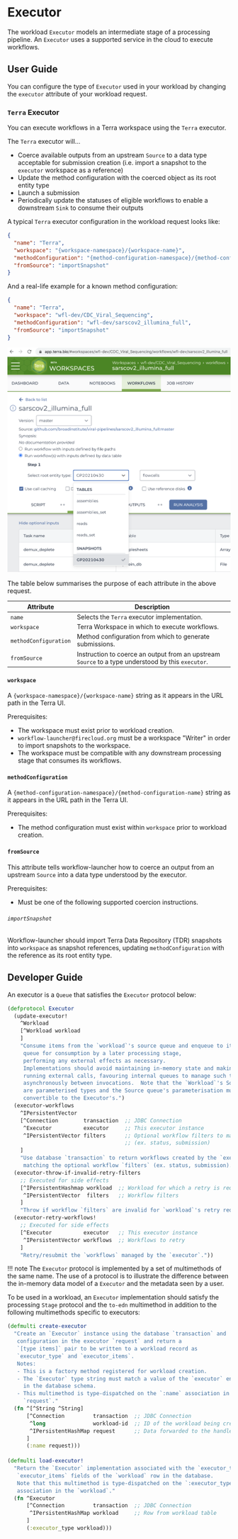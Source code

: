 # Executor
The workload `Executor` models an intermediate stage of a processing pipeline.
An `Executor` uses a supported service in the cloud to execute workflows.

## User Guide
You can configure the type of `Executor` used in your workload by changing the
`executor` attribute of your workload request.

### `Terra` Executor
You can execute workflows in a Terra workspace using the `Terra` executor.

The `Terra` executor will...

- Coerce available outputs from an upstream `Source` to a data type acceptable
  for submission creation
  (i.e. import a snapshot to the `executor` workspace as a reference)
- Update the method configuration with the coerced object as its root entity
  type
- Launch a submission
- Periodically update the statuses of eligible workflows to enable a
  downstream `Sink` to consume their outputs

A typical `Terra` executor configuration in the workload request looks like:
```json
{
  "name": "Terra",
  "workspace": "{workspace-namespace}/{workspace-name}",
  "methodConfiguration": "{method-configuration-namespace}/{method-configuration-name}",
  "fromSource": "importSnapshot"
}
```

And a real-life example for a known method configuration:
```json
{
  "name": "Terra",
  "workspace": "wfl-dev/CDC_Viral_Sequencing",
  "methodConfiguration": "wfl-dev/sarscov2_illumina_full",
  "fromSource": "importSnapshot"
}
```

![](assets/executor/terra-method-configuration.png)

The table below summarises the purpose of each attribute in the above request.

| Attribute             | Description                                                                                       |
|-----------------------|---------------------------------------------------------------------------------------------------|
| `name`                | Selects the `Terra` executor implementation.                                                      |
| `workspace`           | Terra Workspace in which to execute workflows.                                                    |
| `methodConfiguration` | Method configuration from which to generate submissions.                                          |
| `fromSource`          | Instruction to coerce an output from an upstream `Source` to a type understood by this `executor`.|

#### `workspace`
A `{workspace-namespace}/{workspace-name}` string as it appears in the URL path
in the Terra UI.

Prerequisites:

- The workspace must exist prior to workload creation.
- `workflow-launcher@firecloud.org` must be a workspace "Writer" in order to
  import snapshots to the workspace.
- The workspace must be compatible with any downstream processing stage that
  consumes its workflows.

#### `methodConfiguration`
A `{method-configuration-namespace}/{method-configuration-name}` string as it
appears in the URL path in the Terra UI.

Prerequisites:

- The method configuration must exist within `workspace` prior to
  workload creation.

#### `fromSource`
This attribute tells workflow-launcher how to coerce an output
from an upstream `Source` into a data type understood by the executor.

Prerequisites:

- Must be one of the following supported coercion instructions.

###### `importSnapshot`
Workflow-launcher should import Terra Data Repository (TDR) snapshots
into `workspace` as snapshot references,
updating `methodConfiguration` with the reference as its root entity type.

## Developer Guide
An executor is a `Queue` that satisfies the `Executor` protocol below:
```clojure
(defprotocol Executor
  (update-executor!
    ^Workload
    [^Workload workload
    ]
    "Consume items from the `workload`'s source queue and enqueue to its executor
     queue for consumption by a later processing stage,
     performing any external effects as necessary.
     Implementations should avoid maintaining in-memory state and making long-
     running external calls, favouring internal queues to manage such tasks
     asynchronously between invocations.  Note that the `Workload`'s Source queue and Executor
     are parameterised types and the Source queue's parameterisation must be
     convertible to the Executor's.")
  (executor-workflows
    ^IPersistentVector
    [^Connection        transaction  ;; JDBC Connection
     ^Executor          executor     ;; This executor instance
     ^IPersistentVector filters      ;; Optional workflow filters to match
                                     ;; (ex. status, submission)
    ]
    "Use database `transaction` to return workflows created by the `executor`
     matching the optional workflow `filters` (ex. status, submission).")
  (executor-throw-if-invalid-retry-filters
    ;; Executed for side effects
    [^IPersistentHashmap workload  ;; Workload for which a retry is requested
     ^IPersistentVector  filters   ;; Workflow filters
    ]
    "Throw if workflow `filters` are invalid for `workload`'s retry request.")
  (executor-retry-workflows!
    ;; Executed for side effects
    [^Executor          executor   ;; This executor instance
     ^IPersistentVector workflows  ;; Workflows to retry
    ]
    "Retry/resubmit the `workflows` managed by the `executor`."))
```

!!! note
    The `Executor` protocol is implemented by a set of multimethods of the same
    name. The use of a protocol is to illustrate the difference between the
    in-memory data model of a `Executor` and the metadata seen by a user.

To be used in a workload,
an `Executor` implementation
should satisfy the processing `Stage` protocol
and the `to-edn` multimethod
in addition to the following multimethods
specific to executors:

```clojure
(defmulti create-executor
  "Create an `Executor` instance using the database `transaction` and
   configuration in the executor `request` and return a
   `[type items]` pair to be written to a workload record as
   `executor_type` and `executor_items`.
   Notes:
   - This is a factory method registered for workload creation.
   - The `Executor` type string must match a value of the `executor` enum
     in the database schema.
   - This multimethod is type-dispatched on the `:name` association in the
     `request`."
  (fn ^[^String ^String]
      [^Connection         transaction  ;; JDBC Connection
       ^long               workload-id  ;; ID of the workload being created
       ^IPersistentHashMap request      ;; Data forwarded to the handler
      ]
      (:name request)))

(defmulti load-executor!
  "Return the `Executor` implementation associated with the `executor_type` and
   `executor_items` fields of the `workload` row in the database.
   Note that this multimethod is type-dispatched on the `:executor_type`
   association in the `workload`."
  (fn ^Executor
      [^Connection         transaction  ;; JDBC Connection
       ^IPersistentHashMap workload     ;; Row from workload table
      ]
      (:executor_type workload)))
```
